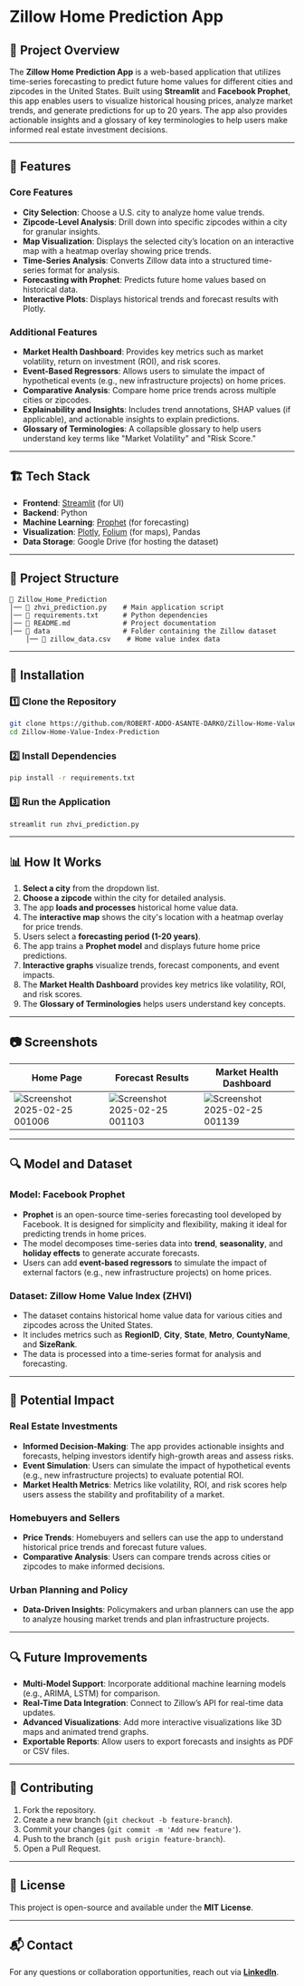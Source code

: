 # Zillow Home Prediction App

## 📌 Project Overview
The **Zillow Home Prediction App** is a web-based application that utilizes time-series forecasting to predict future home values for different cities and zipcodes in the United States. Built using **Streamlit** and **Facebook Prophet**, this app enables users to visualize historical housing prices, analyze market trends, and generate predictions for up to 20 years. The app also provides actionable insights and a glossary of key terminologies to help users make informed real estate investment decisions.

---

## 🚀 Features
### **Core Features**
- **City Selection**: Choose a U.S. city to analyze home value trends.
- **Zipcode-Level Analysis**: Drill down into specific zipcodes within a city for granular insights.
- **Map Visualization**: Displays the selected city’s location on an interactive map with a heatmap overlay showing price trends.
- **Time-Series Analysis**: Converts Zillow data into a structured time-series format for analysis.
- **Forecasting with Prophet**: Predicts future home values based on historical data.
- **Interactive Plots**: Displays historical trends and forecast results with Plotly.

### **Additional Features**
- **Market Health Dashboard**: Provides key metrics such as market volatility, return on investment (ROI), and risk scores.
- **Event-Based Regressors**: Allows users to simulate the impact of hypothetical events (e.g., new infrastructure projects) on home prices.
- **Comparative Analysis**: Compare home price trends across multiple cities or zipcodes.
- **Explainability and Insights**: Includes trend annotations, SHAP values (if applicable), and actionable insights to explain predictions.
- **Glossary of Terminologies**: A collapsible glossary to help users understand key terms like "Market Volatility" and "Risk Score."

---

## 🏗️ Tech Stack
- **Frontend**: [Streamlit](https://streamlit.io/) (for UI)
- **Backend**: Python
- **Machine Learning**: [Prophet](https://facebook.github.io/prophet/) (for forecasting)
- **Visualization**: [Plotly](https://plotly.com/), [Folium](https://python-visualization.github.io/folium/) (for maps), Pandas
- **Data Storage**: Google Drive (for hosting the dataset)

---

## 📂 Project Structure
```
📁 Zillow_Home_Prediction
│── 📄 zhvi_prediction.py    # Main application script
│── 📄 requirements.txt      # Python dependencies
│── 📄 README.md             # Project documentation
│── 📂 data                  # Folder containing the Zillow dataset
    │── 📄 zillow_data.csv    # Home value index data
```

---

## 🔧 Installation
### 1️⃣ Clone the Repository
```sh
git clone https://github.com/ROBERT-ADDO-ASANTE-DARKO/Zillow-Home-Value-Index-Prediction
cd Zillow-Home-Value-Index-Prediction
```

### 2️⃣ Install Dependencies
```sh
pip install -r requirements.txt
```

### 3️⃣ Run the Application
```sh
streamlit run zhvi_prediction.py
```

---

## 📊 How It Works
1. **Select a city** from the dropdown list.
2. **Choose a zipcode** within the city for detailed analysis.
3. The app **loads and processes** historical home value data.
4. The **interactive map** shows the city's location with a heatmap overlay for price trends.
5. Users select a **forecasting period (1-20 years)**.
6. The app trains a **Prophet model** and displays future home price predictions.
7. **Interactive graphs** visualize trends, forecast components, and event impacts.
8. The **Market Health Dashboard** provides key metrics like volatility, ROI, and risk scores.
9. The **Glossary of Terminologies** helps users understand key concepts.

---

## 📷 Screenshots

| Home Page | Forecast Results | Market Health Dashboard |
|-----------|------------------|-------------------------|
| ![Screenshot 2025-02-25 001006](https://github.com/user-attachments/assets/1f5ca6fa-c79f-4cd3-84a8-f6fa83de7db5)| ![Screenshot 2025-02-25 001103](https://github.com/user-attachments/assets/d5eeda5b-ac5f-46b5-aab8-d865f1cedf82)| ![Screenshot 2025-02-25 001139](https://github.com/user-attachments/assets/0ab76e61-0378-4e2c-9359-f7dd13ae59a4)|

---

## 🔍 Model and Dataset
### **Model: Facebook Prophet**
- **Prophet** is an open-source time-series forecasting tool developed by Facebook. It is designed for simplicity and flexibility, making it ideal for predicting trends in home prices.
- The model decomposes time-series data into **trend**, **seasonality**, and **holiday effects** to generate accurate forecasts.
- Users can add **event-based regressors** to simulate the impact of external factors (e.g., new infrastructure projects) on home prices.

### **Dataset: Zillow Home Value Index (ZHVI)**
- The dataset contains historical home value data for various cities and zipcodes across the United States.
- It includes metrics such as **RegionID**, **City**, **State**, **Metro**, **CountyName**, and **SizeRank**.
- The data is processed into a time-series format for analysis and forecasting.

---

## 🌟 Potential Impact
### **Real Estate Investments**
- **Informed Decision-Making**: The app provides actionable insights and forecasts, helping investors identify high-growth areas and assess risks.
- **Event Simulation**: Users can simulate the impact of hypothetical events (e.g., new infrastructure projects) to evaluate potential ROI.
- **Market Health Metrics**: Metrics like volatility, ROI, and risk scores help users assess the stability and profitability of a market.

### **Homebuyers and Sellers**
- **Price Trends**: Homebuyers and sellers can use the app to understand historical price trends and forecast future values.
- **Comparative Analysis**: Users can compare trends across cities or zipcodes to make informed decisions.

### **Urban Planning and Policy**
- **Data-Driven Insights**: Policymakers and urban planners can use the app to analyze housing market trends and plan infrastructure projects.

---

## 🔍 Future Improvements
- **Multi-Model Support**: Incorporate additional machine learning models (e.g., ARIMA, LSTM) for comparison.
- **Real-Time Data Integration**: Connect to Zillow’s API for real-time data updates.
- **Advanced Visualizations**: Add more interactive visualizations like 3D maps and animated trend graphs.
- **Exportable Reports**: Allow users to export forecasts and insights as PDF or CSV files.

---

## 🤝 Contributing
1. Fork the repository.
2. Create a new branch (`git checkout -b feature-branch`).
3. Commit your changes (`git commit -m 'Add new feature'`).
4. Push to the branch (`git push origin feature-branch`).
5. Open a Pull Request.

---

## 📜 License
This project is open-source and available under the **MIT License**.

---

## 📬 Contact
For any questions or collaboration opportunities, reach out via **[LinkedIn](https://www.linkedin.com/in/robert-agyekum-addo-3597461b4)**.
